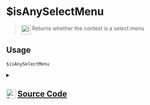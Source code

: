 # $isAnySelectMenu
> <img align="top" src="https://upload.wikimedia.org/wikipedia/commons/thumb/e/e4/Infobox_info_icon.svg/160px-Infobox_info_icon.svg.png?20150409153300" alt="image" width="25" height="auto"> Returns whether the context is a select menu
## Usage
```
$isAnySelectMenu
```
<details>
<summary>
    
## <img align="top" src="https://cdn4.iconfinder.com/data/icons/iconsimple-logotypes/512/github-512.png" alt="image" width="25" height="auto">  [Source Code](https://github.com/tryforge/ForgeScript-V2/blob/main/src/native/isAnySelectMenu.ts)
    
</summary>
    
```ts
import { NativeFunction, Return } from "../structures"

export default new NativeFunction({
    name: "$isAnySelectMenu",
    description: "Returns whether the context is a select menu",
    unwrap: false,
    execute(ctx) {
        return Return.success(Boolean(ctx.interaction?.isAnySelectMenu()))
    },
})
```
    
</details>